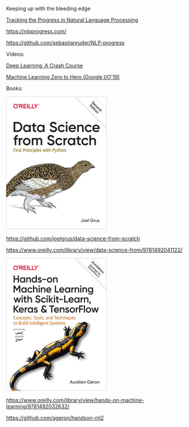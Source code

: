Keeping up with the bleeding edge

[Tracking the Progress in Natural Language Processing](https://ruder.io/tracking-progress-nlp/)

https://nlpprogress.com/

https://github.com/sebastianruder/NLP-progress

Videos:

[Deep Learning: A Crash Course](https://www.youtube.com/watch?v=r0Ogt-q956I&t=1868s)

[Machine Learning Zero to Hero (Google I/O'19)](https://www.youtube.com/watch?v=VwVg9jCtqaU)


Books:

![dd8b88e683eb3e2ebf5666cb2cd95018.png](img/dd8b88e683eb3e2ebf5666cb2cd95018.png)

https://github.com/joelgrus/data-science-from-scratch

https://www.oreilly.com/library/view/data-science-from/9781492041122/

![fc9b5f4499dc3aecc5870ab9cbaab43f.png](img/fc9b5f4499dc3aecc5870ab9cbaab43f.png)

https://www.oreilly.com/library/view/hands-on-machine-learning/9781492032632/

https://github.com/ageron/handson-ml2





